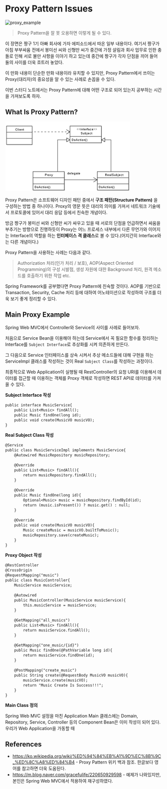 # Proxy Pattern Issues

![proxy_example](/Application_Computer_Science/8_Object_Oriented_Pattern/img/proxy_example.png)

> Proxy Pattern을 잘 못 오용하면 이렇게 될 수 있다.

이 장면은 짱구 1기 아빠 회사에 가자 에피소드에서 따온 일부 내용이다. 여기서 짱구가 아침 부부싸움 전에서 봉미선 씨와 신형만 씨가 중간에 가정 살림과 회사 업무로 인한 충돌로 인해 서로 불만 사항을 이야기 하고 있는데 중간에 짱구가 각자 단점을 끼어 들어 둘의 사이를 더욱 흐트러 놓았다.

이 만화 내용이 단순한 만화 내용이라 유치할 수 있지만, Proxy Pattern에서 쓰이는 Proxy(대리자)의 중요성을 알 수 있는 사례로 손꼽을 수 있다. 

이번 스터디 노트에서는 Proxy Pattern에 대해 어떤 구조로 되어 있는지 공부하는 시간을 가져보도록 하자.

## What Is Proxy Pattern?

![proxy_pattern_uml](/Application_Computer_Science/8_Object_Oriented_Pattern/img/proxy_pattern_uml.png)

Proxy Pattern은 소프트웨어 디자인 패턴 중에서 **구조 패턴(Structure Pattern)** 을 구성하는 방법 중 하나이다. Proxy의 영문 뜻은 대리의 의미를 가져서 네트워크 기술에서 프로토콜에 있어서 대리 응답 등에서 친숙한 개념이다.

방금 짱구가 봉미선 씨와 신형만 씨가 싸우고 있을 때 서로의 단점을 언급하면서 싸움을 부추기는 방향으로 진행하듯이 Proxy는 어느 프로세스 내부에서 다른 무언가와 이어지는 Interface의 역할을 하는 **인터페이스 격 클래스**로 볼 수 있다.(어지간히 Interface와는 다른 개념이다.) 

Proxy Pattern을 사용하는 사례는 다음과 같다.

> Authorization 처리(인가 처리 / 보호), AOP(Aspect Oriented Programming)의 구성 시발점, 생성 자원에 대한 Background 처리, 원격 메소드를 호출하기 위한 작업 etc.

Spring Framework를 공부했다면 Proxy Pattern에 친숙할 것이다. AOP를 기반으로 Transaction, Security, Cache 처리 등에 대하여 어노테이션으로 작성하여 구조를 더욱 보기 좋게 정리할 수 있다.

## Main Proxy Example

Spring Web MVC에서 Controller와 Service의 사이를 사례로 들어보자. 

처음으로 Service Bean을 이용해야 하는데 Service에서 꼭 필요한 함수를 정리하는 Interface를 `Subject Interface`로 추상화를 시켜 의존하게 만든다.

그 다음으로 Service 인터페이스를 상속 시켜서 추상 메소드들에 대해 구현을 하는 ServiceImpl 클래스를 작성하는 것이 Real `Subject Class`를 작성하는 과정이다.

최종적으로 Web Application이 실행될 때 RestController의 요청 URI를 이용해서 데이터를 접근할 때 이용하는 객체를 Proxy 객체로 작성하면 REST API로 데이터를 가져올 수 있다.

**Subject Interface 작성**

```
public interface MusicService{
    public List<Music> findAll();
    public Music findOne(long id);
    public void create(MusicVO musicVO);
}
```

**Real Subject Class 작성**

```
@Service
public class MusicServiceImpl implements MusicService{
    @Autowired MusicRepository musicRepository;

    @Override
    public List<Music> findAll(){
        return musicRepository.findAll();
    }

    @Override
    public Music findOne(long id){
        Optional<Music> music = musicRepository.findById(id);
        return (music.isPresent()) ? music.get() : null;
    }

    @Override
    public void create(MusicVO musicVO){
        Music createMusic = musicVO.builtToMusic();
        musicRepository.save(createMusic);
    }
}
```

**Proxy Object 작성**

```
@RestController
@CrossOrigin
@RequestMapping("music")
public class MusicController{
    MusicService musicService;

    @Autowired
    public MusicController(MusicService musicService){
        this.musicService = musicService;
    }

    @GetMapping("all_musics")
    public List<Music> findAll(){
        return musicService.findAll();
    }

    @GetMapping("one_music/{id}")
    public Music findOne(@PathVariable long id){
        return musicService.findOne(id);
    }

    @PostMapping("create_music")
    public String create(@RequestBody MusicVO musicVO){
        musicService.create(musicVO);
        return "Music Create Is Success!!!";
    }
}
```

**Main Class 정의**

Spring Web MVC 설정을 마친 Application Main 클래스에는 Domain, Repository, Service, Controller 등의 Component Bean은 이미 작성이 되어 있다. 우리가 Web Application을 가동할 때 
## References
- https://ko.wikipedia.org/wiki/%ED%94%84%EB%A1%9D%EC%8B%9C_%ED%8C%A8%ED%84%B4 - Proxy Pattern 위키 백과 참조. 한글보다 영어를 참고하면 더욱 도움된다.
- https://m.blog.naver.com/gracefulife/220650929598 - 예제가 나와있지만, 본인은 Spring Web MVC에서 적용하여 재구성하였다.